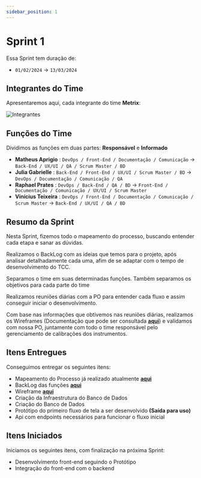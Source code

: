 ```yaml
---
sidebar_position: 1
---
```


# Sprint 1

Essa Sprint tem duração de:

- `01/02/2024` → `13/03/2024`


## Integrantes do Time

Apresentaremos aqui, cada integrante do time **Metrix**:

![Integrantes](./img/integrantes.jpg)

## Funções do Time

Dividimos as funções em duas partes: **Responsável** e **Informado**

- **Matheus Aprigio** : `DevOps / Front-End / Documentação / Comunicação` → `Back-End / UX/UI / QA / Scrum Master / BD`
- **Julia Gabrielle** : `Back-End / Front-End / UX/UI / Scrum Master / BD` → `DevOps / Documentação / Comunicação / QA`
- **Raphael Prates** : `DevOps / Back-End / QA / BD` → `Front-End / Documentação / Comunicação / UX/UI / Scrum Master`
- **Vinícius Teixeira** : `DevOps / Front-End / Documentação / Comunicação / Scrum Master` → `Back-End / UX/UI / QA / BD`

## Resumo da Sprint

Nesta Sprint, fizemos todo o mapeamento do processo, buscando entender cada etapa e sanar as dúvidas.

Realizamos o BackLog com as ideias que temos para o projeto, após analisar detalhadamente cada uma, afim de se adaptar com o tempo de desenvolvimento do TCC.

Separamos o time em suas determinadas funções. Também separamos os objetivos para cada parte do time

Realizamos reuniões diárias com a PO para entender cada fluxo e assim conseguir iniciar o desenvolvimento.

Com base nas informações que obtivemos nas reuniões diárias, realizamos os Wireframes (Documentação que pode ser consultada [**aqui**](../technical-doc/wireframe.md)) e validamos com nossa PO, juntamente com todo o time responsável pelo gerenciamento de calibrações dos instrumentos.




## Itens Entregues

Conseguimos entregar os seguintes itens:

- Mapeamento do Processo já realizado atualmente [**aqui**](https://miro.com/app/board/uXjVNHQ-h0I=/)
- BackLog das funções [**aqui**](https://trello.com/b/SkSD7afT/tcc)
- Wireframe [**aqui**](https://www.figma.com/design/1EL19jqCgyeD22J8WpCoSx/Metrix?node-id=0-1&t=wIg0fnKyhHa9iLiY-1)
- Criação da Infraestrutura do Banco de Dados
- Criação do Banco de Dados
- Protótipo do primeiro fluxo de tela a ser desenvolvido **(Saída para uso)**
- Api com endpoints necessários para funcionar o fluxo inicial

## Itens Iniciados

Iniciamos os seguintes itens, com finalização na próxima Sprint:

- Desenvolvimento front-end seguindo o Protótipo
- Integração do front-end com o backend





